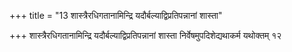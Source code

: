 +++
title = "13 शास्त्रैरधिगतानामिन्द्रि यदौर्बल्याद्विप्रतिपन्नानां शास्ता"

+++
शास्त्रैरधिगतानामिन्द्रि यदौर्बल्याद्विप्रतिपन्नानां शास्ता निर्वेषमुपदिशेद्यथाकर्म यथोक्तम् १२